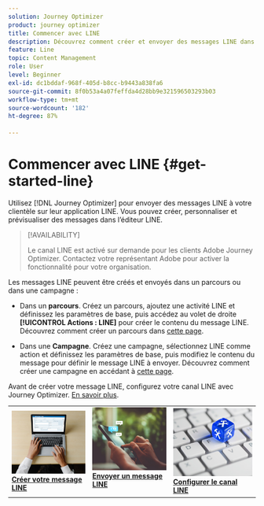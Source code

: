 ```yaml
---
solution: Journey Optimizer
product: journey optimizer
title: Commencer avec LINE
description: Découvrez comment créer et envoyer des messages LINE dans Journey Optimizer.
feature: Line
topic: Content Management
role: User
level: Beginner
exl-id: dc1bddaf-968f-405d-b8cc-b9443a838fa6
source-git-commit: 8f0b53a4a07feffda4d28bb9e321596503293b03
workflow-type: tm+mt
source-wordcount: '182'
ht-degree: 87%

---
```


# Commencer avec LINE {#get-started-line}

Utilisez [!DNL Journey Optimizer] pour envoyer des messages LINE à votre clientèle sur leur application LINE. Vous pouvez créer, personnaliser et prévisualiser des messages dans l’éditeur LINE.

>[!AVAILABILITY]
>
>Le canal LINE est activé sur demande pour les clients Adobe Journey Optimizer. Contactez votre représentant Adobe pour activer la fonctionnalité pour votre organisation.

Les messages LINE peuvent être créés et envoyés dans un parcours ou dans une campagne :

* Dans un **parcours**. Créez un parcours, ajoutez une activité LINE et définissez les paramètres de base, puis accédez au volet de droite **[!UICONTROL Actions : LINE]** pour créer le contenu du message LINE. Découvrez comment créer un parcours dans [cette page](../building-journeys/journey-gs.md).

* Dans une **Campagne**. Créez une campagne, sélectionnez LINE comme action et définissez les paramètres de base, puis modifiez le contenu du message pour définir le message LINE à envoyer. Découvrez comment créer une campagne en accédant à [cette page](../campaigns/create-campaign.md#configure).

Avant de créer votre message LINE, configurez votre canal LINE avec Journey Optimizer. [En savoir plus](line-configuration.md).

<table style="table-layout:fixed"><tr style="border: 0;">
<td>
<a href="create-line.md">
<img alt="Prospect" src="../assets/do-not-localize/sms-create.jpeg">
</a>
<div><a href="create-line.md"><strong>Créer votre message LINE</strong>
</div>
</td>
<td>
<a href="send-line.md">
<img alt="Peu fréquent" src="../assets/do-not-localize/sms-sending.jpg">
</a>
<div>
<a href="send-line.md"><strong>Envoyer un message LINE</strong></a>
</div>
<p></td>
<td>
<a href="line-configuration.md">
<img alt="Peu fréquent" src="../assets/do-not-localize/inapp-config.jpg">
<div>
<a href="line-configuration.md"><strong>Configurer le canal LINE</strong>
</a>
</div>
</td>
</tr></table>
